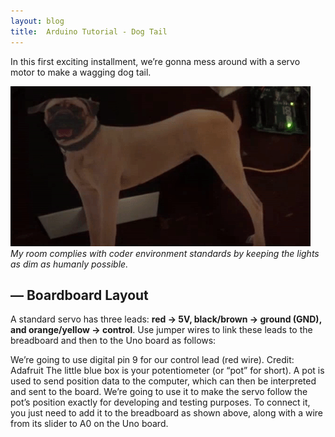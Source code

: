 ```yaml
---
layout: blog
title:  Arduino Tutorial - Dog Tail
---
```


In this first exciting installment, we’re gonna mess around with a servo motor to make a wagging dog tail.

![Arduino dog tail][dog]
*My room complies with coder environment standards by keeping the lights as dim as humanly possible.*

## &mdash; Boardboard Layout

A standard servo has three leads: **red → 5V, black/brown → ground (GND), and orange/yellow → control**. Use jumper wires to link these leads to the breadboard and then to the Uno board as follows:

We’re going to use digital pin 9 for our control lead (red wire). Credit: Adafruit
The little blue box is your potentiometer (or “pot” for short). A pot is used to send position data to the computer, which can then be interpreted and sent to the board. We’re going to use it to make the servo follow the pot’s position exactly for developing and testing purposes. To connect it, you just need to add it to the breadboard as shown above, along with a wire from its slider to A0 on the Uno board.

[dog]: /assets/img/blog/dog.gif "My room complies with coder environment standards by keeping the lights as dim as humanly possible."